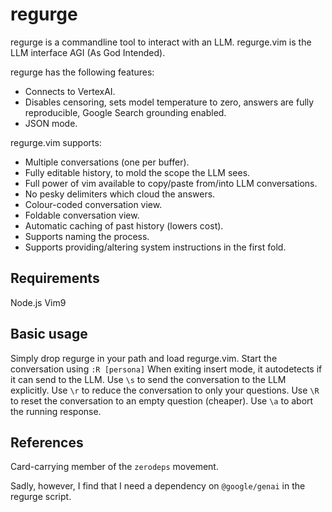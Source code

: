 <h1>regurge</h1>

regurge is a commandline tool to interact with an LLM.
regurge.vim is the LLM interface AGI (As God Intended).

regurge has the following features:
- Connects to VertexAI.
- Disables censoring, sets model temperature to zero, answers are
  fully reproducible, Google Search grounding enabled.
- JSON mode.

regurge.vim supports:
- Multiple conversations (one per buffer).
- Fully editable history, to mold the scope the LLM sees.
- Full power of vim available to copy/paste from/into LLM conversations.
- No pesky delimiters which cloud the answers.
- Colour-coded conversation view.
- Foldable conversation view.
- Automatic caching of past history (lowers cost).
- Supports naming the process.
- Supports providing/altering system instructions in the first fold.

## Requirements

Node.js
Vim9

## Basic usage

Simply drop regurge in your path and load regurge.vim.
Start the conversation using `:R [persona]`
When exiting insert mode, it autodetects if it can send to the LLM.
Use `\s` to send the conversation to the LLM explicitly.
Use `\r` to reduce the conversation to only your questions.
Use `\R` to reset the conversation to an empty question (cheaper).
Use `\a` to abort the running response.

## References

Card-carrying member of the `zerodeps` movement.

Sadly, however, I find that I need a dependency on `@google/genai`
in the regurge script.
